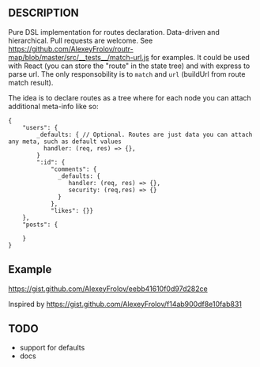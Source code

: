 ## DESCRIPTION
Pure DSL implementation for routes declaration. Data-driven and hierarchical. Pull requests are welcome.
See https://github.com/AlexeyFrolov/routr-map/blob/master/src/__tests__/match-url.js for examples.
It could be used with React (you can store the "route" in the state tree) and with express to parse url. The only responsobility is to `match` and `url` (buildUrl from route match result).

The idea is to declare routes as a tree where for each node you can attach additional meta-info like so:

```javacript
{
    "users": {
        _defaults: { // Optional. Routes are just data you can attach any meta, such as default values
          handler: (req, res) => {},
        }
        ":id": {
            "comments": {
              _defaults: {
                 handler: (req, res) => {},
                 security: (req,res) => {}
              }
            },
            "likes": {}}
    },
    "posts": {

    }
}
```

## Example
https://gist.github.com/AlexeyFrolov/eebb41610f0d97d282ce

Inspired by https://gist.github.com/AlexeyFrolov/f14ab900df8e10fab831


## TODO
* support for defaults
* docs
